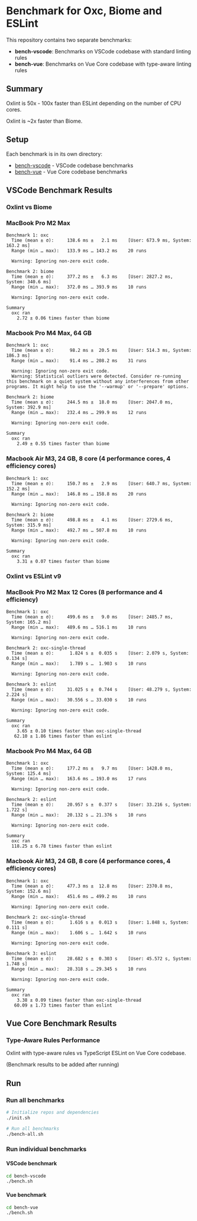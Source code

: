 # Benchmark for Oxc, Biome and ESLint

This repository contains two separate benchmarks:
- **bench-vscode**: Benchmarks on VSCode codebase with standard linting rules
- **bench-vue**: Benchmarks on Vue Core codebase with type-aware linting rules

## Summary

Oxlint is 50x - 100x faster than ESLint depending on the number of CPU cores.

Oxlint is ~2x faster than Biome.

## Setup

Each benchmark is in its own directory:
- [bench-vscode](./bench-vscode) - VSCode codebase benchmarks
- [bench-vue](./bench-vue) - Vue Core codebase benchmarks

## VSCode Benchmark Results

### Oxlint vs Biome

### MacBook Pro M2 Max

```
Benchmark 1: oxc
  Time (mean ± σ):     138.6 ms ±   2.1 ms    [User: 673.9 ms, System: 163.2 ms]
  Range (min … max):   133.9 ms … 143.2 ms    20 runs

  Warning: Ignoring non-zero exit code.

Benchmark 2: biome
  Time (mean ± σ):     377.2 ms ±   6.3 ms    [User: 2827.2 ms, System: 340.6 ms]
  Range (min … max):   372.0 ms … 393.9 ms    10 runs

  Warning: Ignoring non-zero exit code.

Summary
  oxc ran
    2.72 ± 0.06 times faster than biome
```

### Macbook Pro M4 Max, 64 GB

```
Benchmark 1: oxc
  Time (mean ± σ):      98.2 ms ±  20.5 ms    [User: 514.3 ms, System: 186.3 ms]
  Range (min … max):    91.4 ms … 208.2 ms    31 runs

  Warning: Ignoring non-zero exit code.
  Warning: Statistical outliers were detected. Consider re-running this benchmark on a quiet system without any interferences from other programs. It might help to use the '--warmup' or '--prepare' options.

Benchmark 2: biome
  Time (mean ± σ):     244.5 ms ±  18.0 ms    [User: 2047.0 ms, System: 392.9 ms]
  Range (min … max):   232.4 ms … 299.9 ms    12 runs

  Warning: Ignoring non-zero exit code.

Summary
  oxc ran
    2.49 ± 0.55 times faster than biome
```

### Macbook Air M3, 24 GB, 8 core (4 performance cores, 4 efficiency cores)

```
Benchmark 1: oxc
  Time (mean ± σ):     150.7 ms ±   2.9 ms    [User: 640.7 ms, System: 152.2 ms]
  Range (min … max):   146.8 ms … 158.8 ms    20 runs

  Warning: Ignoring non-zero exit code.

Benchmark 2: biome
  Time (mean ± σ):     498.8 ms ±   4.1 ms    [User: 2729.6 ms, System: 315.9 ms]
  Range (min … max):   492.7 ms … 507.8 ms    10 runs

  Warning: Ignoring non-zero exit code.

Summary
  oxc ran
    3.31 ± 0.07 times faster than biome
```

### Oxlint vs ESLint v9

### MacBook Pro M2 Max 12 Cores (8 performance and 4 efficiency)

```
Benchmark 1: oxc
  Time (mean ± σ):     499.6 ms ±   9.0 ms    [User: 2485.7 ms, System: 165.2 ms]
  Range (min … max):   489.6 ms … 516.1 ms    10 runs

  Warning: Ignoring non-zero exit code.

Benchmark 2: oxc-single-thread
  Time (mean ± σ):      1.824 s ±  0.035 s    [User: 2.079 s, System: 0.134 s]
  Range (min … max):    1.789 s …  1.903 s    10 runs

  Warning: Ignoring non-zero exit code.

Benchmark 3: eslint
  Time (mean ± σ):     31.025 s ±  0.744 s    [User: 48.279 s, System: 2.224 s]
  Range (min … max):   30.556 s … 33.030 s    10 runs

  Warning: Ignoring non-zero exit code.

Summary
  oxc ran
    3.65 ± 0.10 times faster than oxc-single-thread
   62.10 ± 1.86 times faster than eslint
```

### Macbook Pro M4 Max, 64 GB

```
Benchmark 1: oxc
  Time (mean ± σ):     177.2 ms ±   9.7 ms    [User: 1428.0 ms, System: 125.4 ms]
  Range (min … max):   163.6 ms … 193.0 ms    17 runs

  Warning: Ignoring non-zero exit code.

Benchmark 2: eslint
  Time (mean ± σ):     20.957 s ±  0.377 s    [User: 33.216 s, System: 1.722 s]
  Range (min … max):   20.132 s … 21.376 s    10 runs

  Warning: Ignoring non-zero exit code.

Summary
  oxc ran
  118.25 ± 6.78 times faster than eslint
```

### Macbook Air M3, 24 GB, 8 core (4 performance cores, 4 efficiency cores)

```
Benchmark 1: oxc
  Time (mean ± σ):     477.3 ms ±  12.8 ms    [User: 2370.8 ms, System: 152.6 ms]
  Range (min … max):   451.6 ms … 499.2 ms    10 runs

  Warning: Ignoring non-zero exit code.

Benchmark 2: oxc-single-thread
  Time (mean ± σ):      1.616 s ±  0.013 s    [User: 1.848 s, System: 0.111 s]
  Range (min … max):    1.606 s …  1.642 s    10 runs

  Warning: Ignoring non-zero exit code.

Benchmark 3: eslint
  Time (mean ± σ):     28.682 s ±  0.303 s    [User: 45.572 s, System: 1.748 s]
  Range (min … max):   28.318 s … 29.345 s    10 runs

  Warning: Ignoring non-zero exit code.

Summary
  oxc ran
    3.38 ± 0.09 times faster than oxc-single-thread
   60.09 ± 1.73 times faster than eslint
```

## Vue Core Benchmark Results

### Type-Aware Rules Performance

Oxlint with type-aware rules vs TypeScript ESLint on Vue Core codebase.

(Benchmark results to be added after running)

## Run

### Run all benchmarks

```bash
# Initialize repos and dependencies
./init.sh

# Run all benchmarks
./bench-all.sh
```

### Run individual benchmarks

#### VSCode benchmark
```bash
cd bench-vscode
./bench.sh
```

#### Vue benchmark
```bash
cd bench-vue
./bench.sh
```
